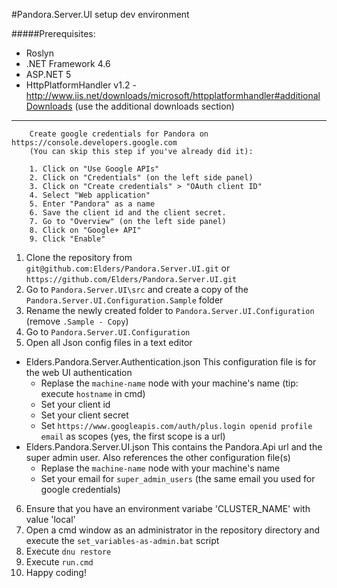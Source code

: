 #Pandora.Server.UI setup dev environment

#####Prerequisites:
- Roslyn
- .NET Framework 4.6
- ASP.NET 5
- HttpPlatformHandler v1.2 - http://www.iis.net/downloads/microsoft/httpplatformhandler#additionalDownloads (use the additional downloads section)

- - -
		Create google credentials for Pandora on https://console.developers.google.com
		(You can skip this step if you've already did it):

		1. Click on "Use Google APIs"
		2. Click on "Credentials" (on the left side panel)
		3. Click on "Create credentials" > "OAuth client ID"
		4. Select "Web application"
		5. Enter "Pandora" as a name
		6. Save the client id and the client secret.
		7. Go to "Overview" (on the left side panel)
		8. Click on "Google+ API"
		9. Click "Enable"

1. Clone the repository from `git@github.com:Elders/Pandora.Server.UI.git` or `https://github.com/Elders/Pandora.Server.UI.git`
2. Go to `Pandora.Server.UI\src` and create a copy of the `Pandora.Server.UI.Configuration.Sample` folder
3. Rename the newly created folder to `Pandora.Server.UI.Configuration` (remove `.Sample - Copy`)
4. Go to `Pandora.Server.UI.Configuration`
5. Open all Json config files in a text editor

 - Elders.Pandora.Server.Authentication.json
    This configuration file is for the web UI authentication
    * Replase the `machine-name` node with your machine's name (tip: execute `hostname` in cmd)
    * Set your client id
    * Set your client secret
    * Set `https://www.googleapis.com/auth/plus.login openid profile email` as scopes (yes, the first scope is a url)
 -  Elders.Pandora.Server.UI.json
    This contains the Pandora.Api url and the super admin user. Also references the other configuration file(s)
    * Replase the `machine-name` node with your machine's name
    * Set your email for `super_admin_users` (the same email you used for google credentials)

6. Ensure that you have an environment variabe 'CLUSTER_NAME' with value 'local'
7. Open a cmd window as an administrator in the repository directory and execute the `set_variables-as-admin.bat` script
8. Execute `dnu restore`
9. Execute `run.cmd`
10. Happy coding!



